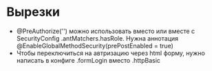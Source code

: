 # Вырезки

* @PreAuthorize('') можно использовать вместо или вместе с SecurityConfig .antMatchers.hasRole. Нужна аннотация 
@EnableGlobalMethodSecurity(prePostEnabled = true)
* Чтобы переключиться на автризацию через html форму, нужно написать в конфиге .formLogin вместо .httpBasic


